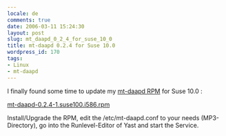 ```yaml
---
locale: de
comments: true
date: 2006-03-11 15:24:30
layout: post
slug: mt_daapd_0_2_4_for_suse_10_0
title: mt-daapd 0.2.4 for Suse 10.0
wordpress_id: 170
tags:
- Linux
- mt-daapd
---
```


I finally found some time to update my [mt-daapd RPM](http://www.mt-daapd.org/)
for Suse 10.0 :

[mt-daapd-0.2.4-1.suse100.i586.rpm](/images/2006-03-11-mt_daapd_0_2_4_for_suse_10_0/mt-daapd-0.2.4-1.i586.rpm)

Install/Upgrade the RPM, edit the /etc/mt-daapd.conf to your needs
(MP3-Directory), go into the Runlevel-Editor of Yast and start the Service.
